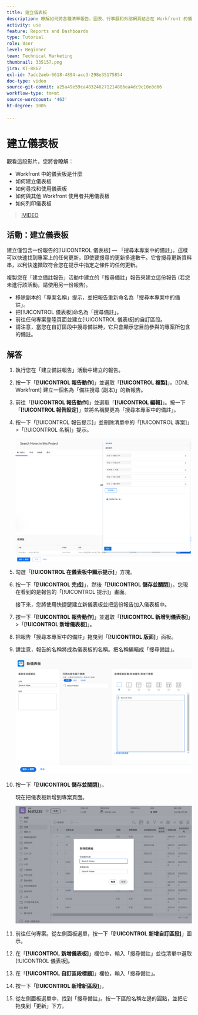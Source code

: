 ```yaml
---
title: 建立儀表板
description: 瞭解如何將各種清單報告、圖表、行事曆和外部網頁結合在 Workfront 的儀表板中。
activity: use
feature: Reports and Dashboards
type: Tutorial
role: User
level: Beginner
team: Technical Marketing
thumbnail: 335157.png
jira: KT-8862
exl-id: 7adc2aeb-6618-4894-acc3-298e35175854
doc-type: video
source-git-commit: a25a49e59ca483246271214886ea4dc9c10e8d66
workflow-type: tm+mt
source-wordcount: '463'
ht-degree: 100%

---
```


# 建立儀表板

觀看這段影片，您將會瞭解：

* Workfront 中的儀表板是什麼
* 如何建立儀表板
* 如何尋找和使用儀表板
* 如何與其他 Workfront 使用者共用儀表板
* 如何列印儀表板

>[!VIDEO](https://video.tv.adobe.com/v/335157/?quality=12&learn=on)

## 活動：建立儀表板

建立僅包含一份報告的[!UICONTROL 儀表板] — 「搜尋本專案中的備註」。這樣可以快速找到專案上的任何更新，即使要搜尋的更新多達數千。它會搜尋更新資料串，以利快速擷取符合您在提示中指定之條件的任何更新。

複製您在「建立備註報告」活動中建立的「搜尋備註」報告來建立這份報告 (若您未進行該活動，請使用另一份報告)。

* 移除副本的「專案名稱」提示，並把報告重新命名為「搜尋本專案中的備註」。
* 把[!UICONTROL 儀表板]命名為「搜尋備註」。
* 前往任何專案登陸頁面並建立[!UICONTROL 儀表板]的自訂區段。
* 請注意，當您在自訂區段中搜尋備註時，它只會顯示您目前參與的專案所包含的備註。

## 解答

1. 執行您在「建立備註報告」活動中建立的報告。
1. 按一下「**[!UICONTROL 報告動作]**」並選取「**[!UICONTROL 複製]**」。[!DNL Workfront] 建立一個名為「備註搜尋 (副本)」的新報告。
1. 前往「**[!UICONTROL 報告動作]**」並選取「**[!UICONTROL 編輯]**」。按一下「**[!UICONTROL 報告設定]**」並將名稱變更為「搜尋本專案中的備註」。
1. 按一下「[!UICONTROL 報告提示]」並刪除清單中的「[!UICONTROL 專案]」>「[!UICONTROL 名稱]」提示。

   ![影像顯示建立新儀表板的畫面](assets/edit-report-prompts.png)

1. 勾選「**[!UICONTROL 在儀表板中顯示提示]**」方塊。
1. 按一下「**[!UICONTROL 完成]**」，然後「**[!UICONTROL 儲存並關閉]**」。您現在看到的是報告的「[!UICONTROL 提示]」畫面。

   接下來，您將使用快捷鍵建立新儀表板並把這份報告加入儀表板中。

1. 按一下「**[!UICONTROL 報告動作]**」並選取「**[!UICONTROL 新增到儀表板]**」>「**[!UICONTROL 新增儀表板]**」。
1. 把報告「搜尋本專案中的備註」拖曳到「**[!UICONTROL 版面]**」面板。
1. 請注意，報告的名稱將成為儀表板的名稱。把名稱編輯成「搜尋備註」。

   ![影像顯示建立新儀表板的畫面](assets/create-dashboard.png)

1. 按一下「**[!UICONTROL 儲存並關閉]**」。

   現在把儀表板新增到專案頁面。

   ![影像顯示建立新儀表板的畫面](assets/add-custom-section.png)

1. 前往任何專案。從左側面板選單，按一下「**[!UICONTROL 新增自訂區段]**」圖示。
1. 在「**[!UICONTROL 新增儀表板]**」欄位中，輸入「搜尋備註」並從清單中選取[!UICONTROL 儀表板]。
1. 在「**[!UICONTROL 自訂區段標題]**」欄位，輸入「搜尋備註」。
1. 按一下「**[!UICONTROL 新增新區段]**」。
1. 從左側面板選單中，找到「搜尋備註」。按一下區段名稱左邊的圓點，並把它拖曳到「更新」下方。
